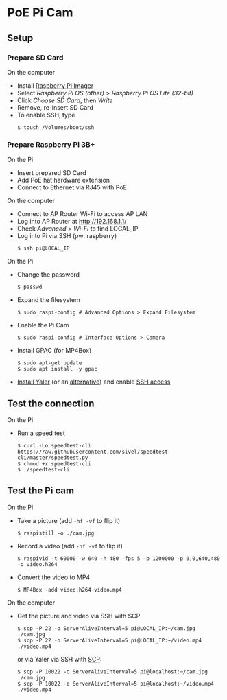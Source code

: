 # PoE Pi Cam
## Setup
### Prepare SD Card
On the computer
- Install [Raspberry Pi Imager](https://www.raspberrypi.org/software/)
- Select _Raspberry Pi OS (other)_ > _Raspberry Pi OS Lite (32-bit)_
- Click _Choose SD Card_, then _Write_
- Remove, re-insert SD Card
- To enable SSH, type
    ```
    $ touch /Volumes/boot/ssh
    ```

### Prepare Raspberry Pi 3B+
On the Pi
- Insert prepared SD Card
- Add PoE hat hardware extension
- Connect to Ethernet via RJ45 with PoE

On the computer
- Connect to AP Router Wi-Fi to access AP LAN
- Log into AP Router at http://192.168.1.1/ 
- Check _Advanced_ > _Wi-Fi_ to find LOCAL_IP
- Log into Pi via SSH (pw: raspberry)
    ```
    $ ssh pi@LOCAL_IP
    ```

On the Pi
- Change the password
    ```
    $ passwd
    ```
- Expand the filesystem
    ```
    $ sudo raspi-config # Advanced Options > Expand Filesystem
    ```
- Enable the Pi Cam
    ```
    $ sudo raspi-config # Interface Options > Camera
    ```
- Install GPAC (for MP4Box)
    ```
    $ sudo apt-get update
    $ sudo apt install -y gpac
    ```
- [Install Yaler](https://yaler.net/raspberrypi) (or an [alternative](https://alternativeto.net/software/yaler/)) and enable [SSH access](https://yaler.net/raspberrypi#SSH)

## Test the connection
On the Pi
- Run a speed test
    ```
    $ curl -Lo speedtest-cli https://raw.githubusercontent.com/sivel/speedtest-cli/master/speedtest.py
    $ chmod +x speedtest-cli
    $ ./speedtest-cli
    ```

## Test the Pi cam
On the Pi
- Take a picture (add `-hf -vf` to flip it)
    ```
    $ raspistill -o ./cam.jpg
    ```
- Record a video (add `-hf -vf` to flip it)
    ```
    $ raspivid -t 60000 -w 640 -h 480 -fps 5 -b 1200000 -p 0,0,640,480 -o video.h264
    ```
- Convert the video to MP4
    ```
    $ MP4Box -add video.h264 video.mp4
    ```

On the computer
- Get the picture and video via SSH with SCP
    ```
    $ scp -P 22 -o ServerAliveInterval=5 pi@LOCAL_IP:~/cam.jpg ./cam.jpg
    $ scp -P 22 -o ServerAliveInterval=5 pi@LOCAL_IP:~/video.mp4 ./video.mp4
    ```
    or via Yaler via SSH with [SCP](https://yaler.net/scp):
    ```
    $ scp -P 10022 -o ServerAliveInterval=5 pi@localhost:~/cam.jpg ./cam.jpg
    $ scp -P 10022 -o ServerAliveInterval=5 pi@localhost:~/video.mp4 ./video.mp4
    ```
